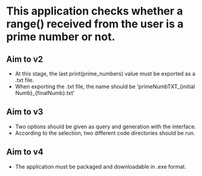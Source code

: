 # This application checks whether a range() received from the user is a prime number or not.

## Aim to v2
* At this stage, the last print(prime_numbers) value must be exported as a .txt file.
* When exporting the .txt file, the name should be 'primeNumbTXT_{initial Numb}_{finalNumb}.txt'

## Aim to v3
* Two options should be given as query and generation with the interface. 
* According to the selection, two different code directories should be run.

## Aim to v4
* The application must be packaged and downloadable in .exe format.
